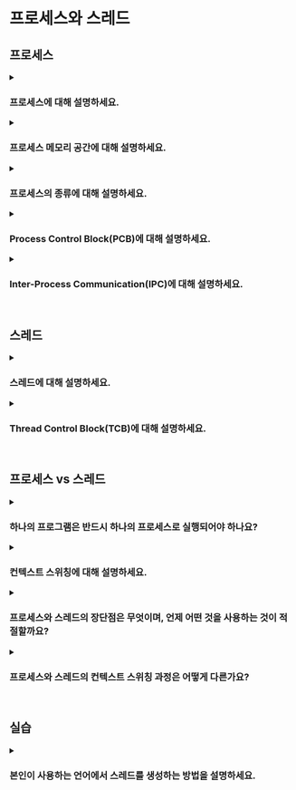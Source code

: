 # 프로세스와 스레드

## 프로세스

<details>
<summary><h3>프로세스에 대해 설명하세요.</h3></summary>

- 정의: 메모리에 올라가 실행 중인 프로그램
- 독립적인 메모리 공간(코드, 데이터, 힙 스택)을 가지며 운영체제에 의해 관리됨
</details>

<details>
<summary><h3>프로세스 메모리 공간에 대해 설명하세요.</h3></summary>

- 프로세스의 메모리 공간은 코드, 데이터, 힙, 스택으로 이루어짐
- 코드: 실행할 프로그램의 기계어가 저장되는 영역(read-only)
- 데이터: 전역 변수와 static 변수들이 저장되는 영역(read-write)
  - 초기화된 데이터 영역: 초기화된 데이터가 저장되는 영역
  - Block Started by Symbol(BSS): 초기화되지 않은 데이터가 저장되는 영역(0이나 null로 초기화)
- 힙: 런타임에 동적으로 할당되는 영역
- 스택: 함수 스택 프레임 및 지역 변수 저장을 위한 영역

<details>
<summary><h4>스택과 힙 영역의 크기는 어떻게 결정되나요?</h4></summary>

- 스택: 프로세스 생성 시 결정, 결정된 크기보다 많은 메모리를 사용하려하면 스택 오버플로우 발생
- 힙: 런타임에 동적으로 할당 및 해제됨
</details>

<details>
<summary><h4>스택과 힙 중 속도가 더 빠른 공간과 그 이유를 설명하세요.</h4></summary>

- 스택이 훨씬 더 빠름
- 메모리 관리: 스택 포인터를 더하고 빼는, 즉 스택 프레임을 push/pop 하는 간단한 방식으로 이루어지므로 오버헤드 적음
- 연속적 할당: 스택 프레임은 메모리에 연속적으로 할당되므로 접근 속도가 매우 빠르며, 캐시 hit rate가 높음
  - 반면 힙은 불연속적으로 할당되고, 메모리 관리 방식이 복잡(GC)하므로 스택에 비해 매우 느림
</details>
</details>

<details>
<summary><h3>프로세스의 종류에 대해 설명하세요.</h3></summary>

- 포그라운드 프로세스: 사용자와 직접 상호작용하는 프로세스
- 백그라운드 프로세스: 사용자와 상호작용하지 않고 실행되는 프로세스
  - e.g. 데몬(daemon): 시스템 서비스나 관리 작업을 수행하는 프로세스

<details>
<summary><h4>포그라운드 프로세스가 백그라운드 프로세스로 전환될 수 있나요? 혹은 그 반대로도 전환될 수 있나요?</h4></summary>

- 사용자가 직접 전환하거나, 자원의 효율적인 사용을 위해 시스템이 자동으로 전환할 수 있음
</details>
</details>

<details>
<summary><h3>Process Control Block(PCB)에 대해 설명하세요.</h3></summary>

- 정의: 각 프로세스에 대한 정보를 저장하고 관리하는 데 사용되는 자료구조
- 주요 구성 요소: PID, 프로세스 상태, 레지스터 값(PC 값 등), 스케줄링 정보 등

<details>
<summary><h4>PCB는 메모리에 어떻게 저장되고 관리되나요?</h4></summary>

- PCB는 운영체제 커널 영역의 프로세스 테이블에 저장됨
- 프로세스 테이블은 각 프로세스에 대한 PCB를 리스트 형태로 관리함
</details>
</details>

<details>
<summary><h3>Inter-Process Communication(IPC)에 대해 설명하세요.</h3></summary>

- 정의: 서로 다른 프로세스간 데이터를 주고받기 위한 방식
- 프로세스들은 서로 독립적인 메모리 공간을 가진채로 실행되므로 IPC가 아니면 직접적인 데이터 공유가 불가능함

<details>
<summary><h4>IPC의 종류에는 어떤 것들이 있나요?</h4></summary>

1. 파이프: 여러 프로세스가 공통적으로 사용하는 임시 파일
    1. Anonymous Pipe  
        1. 단방향 통신 지원(한 프로세스는 파이프에 쓰기만하고 다른 프로세스는 파이프에서 읽기만 함)
        2. 부모-자식 프로세스 간의 통신에서만 사용 가능(이유: https://blog.naver.com/akj61300/80130589983)
    2. Named Pipe
        1. 서로 다른 프로세스 간의 양방향 통신 지원
        2. 이름이 붙어있어 파일 시스탬 내에서 파일처럼 취급됨
2. 메시지 큐: 프로세스 간 메시지를 비동기적으로 주고받기 위한 큐
3. Shared Memory: 여러 프로세스가 동일한 메모리 공간에 접근해 데이터 공유
4. Memory Map: 파일을 메모리 주소에 매핑해 파일의 내용을 메모리처럼 접근 → 여러 프로세스가 동일한 파일을 매핑해 데이터 공유
5. Socket: 네트워크를 통한 IPC 지원, 원격 시스템의 프로세스와 통신 가능
6. Semaphore, Mutex, Monitor: 프로세스간 동기화 문제 해결을 위해 사용
</details>
</details>

<br>

## 스레드

<details>
<summary><h3>스레드에 대해 설명하세요.</h3></summary>

- 정의: 프로세스를 구성하는 실행 흐름 단위
- 멀티스레드: 하나의 프로세스 내에서 여러 스레드가 실행될 수 있음
- 스레드는 같은 프로세스 내의 다른 스레드와 프로세스 자원(코드, 데이터, 힙 영역)을 공유함
- 스레드는 자신만의 PC, 스택, 레지스터 값을 가짐
</details>

<details>
<summary><h3>Thread Control Block(TCB)에 대해 설명하세요.</h3></summary>

- 정의: 각 스레드에 대한 정보를 저장하고 관리하는 데 사용되는 자료구조
- 주요 구성 요소: PC, 스레드 상태, 스택 포인터, 레지스터 값, 우선순위 등
</details>

<br>

## 프로세스 vs 스레드

<details>
<summary><h3>하나의 프로그램은 반드시 하나의 프로세스로 실행되어야 하나요?</h3></summary>

- 하나의 프로그램이 반드시 하나의 프로세스로 실행되어야 할 필요는 없음
- 구글 크롬의 경우, 각 탭이 별도의 프로세스로 실행되므로 하나의 탭에서 문제가 발생해도 다른 탭에는 영향을 미치지 않음
</details>

<details>
<summary><h3>컨텍스트 스위칭에 대해 설명하세요.</h3></summary>

#### 정의
- 프로세스 또는 스레드 간 CPU 제어권을 전환하는 과정

#### 이유
- 각 프로세스나 스레드는 CPU를 한정된 시간 동안만 점유할 수 있음
- 우선순위가 더 높은 프로세스나 스레드가 실행돼야 할 수 있음
- 따라서 프로세스나 스레드간 전환은 필연적임
</details>

<details>
<summary><h3>프로세스와 스레드의 장단점은 무엇이며, 언제 어떤 것을 사용하는 것이 적절할까요?</h3></summary>

#### 프로세스
- 장점: 독립적인 메모리 공간 사용 → 독립성, 안정성
- 단점: 메모리 오버헤드, 컨텍스트 스위칭 오버헤드, 통신(IPC) 오버헤드
- 사용: 성능보다 자원의 안정성과 보안이 중요한 경우 사용

#### 스레드
- 장점: 프로세스의 자원 공유 → 메모리, 컨텍스트 스위칭, 통신 오버헤드 상대적으로 적음
- 단점: 하나의 스레드에서 문제가 발생하면 다른 스레드에 영향을 미칠 수 있음, 동기화 문제
- 사용: 자원 공유와 성능이 중요한 경우 사용
</details>

<details>
<summary><h3>프로세스와 스레드의 컨텍스트 스위칭 과정은 어떻게 다른가요?</h3></summary>

#### 프로세스
1. 현재 프로세스 상태 저장: 현재 프로세스의 컨텍스트(메모리 맵 포함)를 PCB에 저장 
2. 새 프로세스 상태 복구: 새로 실행될 프로세스의 PCB를 읽어 컨텍스트(메모리 맵 포함) 복구
3. 새 프로세스 실행

#### 스레드
1. 현재 스레드 상태 저장: 현재 스레드의 컨텍스트를 TCB에 저장
2. 새 스레드 상태 복구: 새로 실행될 스레드의 TCB를 읽어 상태 복구
3. 새 스레드 실행

#### 차이점
- 프로세스 간의 컨텍스트 스위칭은 프로세스의 메모리 관련 정보까지 관리해야 하므로 오버헤드가 심함
- 스레드 간의 컨텍스트 스위칭은 같은 프로세스 내 즉, 같은 메모리 영역 내에서 발생하므로 메모리 맵이 변경되지 않아 오버헤드가 적음
</details>

<br>

## 실습
<details>
<summary><h3>본인이 사용하는 언어에서 스레드를 생성하는 방법을 설명하세요.</h3></summary>

#### Thread 상속
- `Thread` 클래스를 상속해 스레드를 정의할 수 있음
- `run` 메서드에 스레드가 실행할 코드를 정의하면 됨
- 정의한 스레드를 실행하고 싶으면 `start` 메서드를 반드시 호출해야함(`run` 메서드는 호출하면 안됨)
- 여러 스레드를 실행할 시 스레드간 실행 순서는 보장되지 않음

```java
public class MyThread extends Thread {
    @Override
    public void run() {
        System.out.println(Thread.currentThread().getName());
    }
}

public class Main {
    public static void main(String[] args) {
        MyThread myThread = new MyThread();
        myThread.start();
    }
}
```

#### Runnable 구현
- `Runnable` 인터페이스를 구현해 스레드를 정의할 수 있으며, 익명 클래스나 람다를 사용할 수 있음
- `Runnable` 인터페이스의 구현체를 `Thread`의 생성자로 전달하여 `start` 메서드를 실행하는 형태로 실행할 수 있음
- `Thread` 상속보다 `Runnable` 구현을 통해 스레드를 정의하는 방식이 권장됨
  - 이유1: `Thread`를 상속한 클래스는 다른 클래스를 상속받을 수 없어 유연성이 떨어지므로
  - 이유2: 여러 스레드가 동일한 `Runnable` 객체를 공유할 수 있어 효율적인 자원 관리가 가능하므로

```java
public class Main {
    public static void main(String[] args) {
        Thread thread = new Thread(() -> System.out.println(Thread.currentThread().getName()));
        thread.start();
    }
}
```

<br>

#### 데몬 스레드, 유저 스레드
- 데몬 스레드: 백그라운드에서 보조 작업 수행, 모든 유저 스레드가 종료되면 데몬 스레드는 자동으로 종료
- 유저 스레드: 주요 작업 수행, 모든 유저 스레드가 종료되면 JVM도 종료
- 스레드를 `start` 하기 전 `Thread` 클래스의 `daemon` 필드를 `true`로 설정해주면 데몬 스레드로 동작함
</details>
